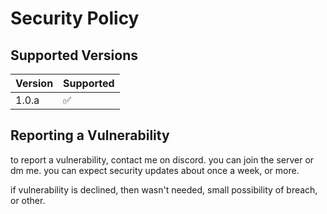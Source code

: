 # Security Policy

## Supported Versions

| Version | Supported          |
| ------- | ------------------ |
| 1.0.a   | :white_check_mark: |



## Reporting a Vulnerability

to report a vulnerability, contact me on discord. you can join the server or dm me. you can expect security updates about once a week, or more.

if vulnerability is declined, then wasn't needed, small possibility of breach, or other. 

